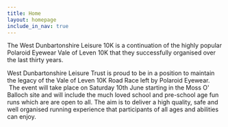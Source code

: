 ```yaml
---
title: Home
layout: homepage
include_in_nav: true
---
```

The West Dunbartonshire Leisure 10K is a continuation of the highly popular Polaroid Eyewear Vale of Leven 10K that they successfully organised over the last thirty years.

West Dunbartonshire Leisure Trust is proud to be in a position to maintain the legacy of the Vale of Leven 10K Road Race left by Polaroid Eyewear.  The event will take place on Saturday 10th June starting in the Moss O' Balloch site and will include the much loved school and pre-school age fun runs which are are open to all. The aim is to deliver a high quality, safe and well organised running experience that participants of all ages and abilities can enjoy.